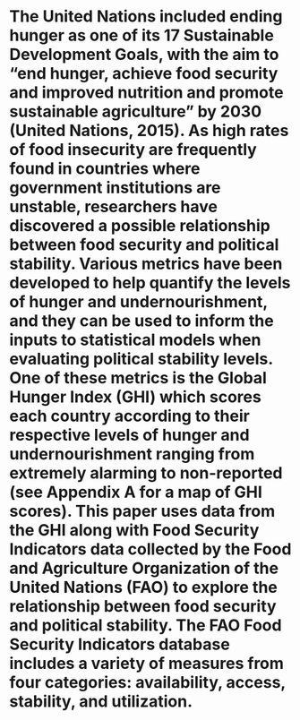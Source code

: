 # The United Nations included ending hunger as one of its 17 Sustainable Development Goals, with the aim to “end hunger, achieve food security and improved nutrition and promote sustainable agriculture” by 2030 (United Nations, 2015). As high rates of food insecurity are frequently found in countries where government institutions are unstable, researchers have discovered a possible relationship between food security and political stability. Various metrics have been developed to help quantify the levels of hunger and undernourishment, and they can be used to inform the inputs to statistical models when evaluating political stability levels. One of these metrics is the Global Hunger Index (GHI) which scores each country according to their respective levels of hunger and undernourishment ranging from extremely alarming to non-reported (see Appendix A for a map of GHI scores). This paper uses data from the GHI along with Food Security Indicators data collected by the Food and Agriculture Organization of the United Nations (FAO) to explore the relationship between food security and political stability. The FAO Food Security Indicators database includes a variety of measures from four categories: availability, access, stability, and utilization. 

